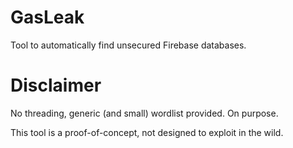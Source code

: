 # GasLeak
Tool to automatically find unsecured Firebase databases.

# Disclaimer
No threading, generic (and small) wordlist provided. On purpose.

This tool is a proof-of-concept, not designed to exploit in the wild.
